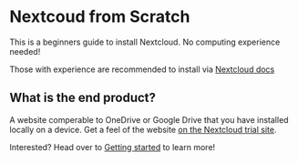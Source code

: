 # Nextcoud from Scratch

This is a beginners guide to install Nextcloud.  No computing experience needed!

Those with experience are recommended to install via [Nextcloud docs](https://docs.nextcloud.com/server/latest/admin_manual/installation/index.html)

## What is the end product?

A website comperable to OneDrive or Google Drive that you have installed locally on a device.  Get a feel of the website [on the Nextcloud trial site](https://nextcloud.com/instant-trial/).

Interested? Head over to [Getting started](getting-started.md) to learn more!